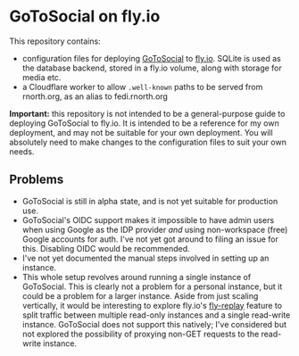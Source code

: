 # GoToSocial on fly.io

This repository contains:

* configuration files for deploying [GoToSocial](https://github.com/superseriousbusiness/gotosocial) to [fly.io](https://fly.io). SQLite is used as the database backend, stored in a fly.io volume, along with storage for media etc.
* a Cloudflare worker to allow `.well-known` paths to be served from rnorth.org, as an alias to fedi.rnorth.org

**Important:** this repository is not intended to be a general-purpose guide to deploying GoToSocial to fly.io. It is intended to be a reference for my own deployment, and may not be suitable for your own deployment. You will absolutely need to make changes to the configuration files to suit your own needs.

## Problems

* GoToSocial is still in alpha state, and is not yet suitable for production use.
* GoToSocial's OIDC support makes it impossible to have admin users when using Google as the IDP provider _and_ using non-workspace (free) Google accounts for auth. I've not yet got around to filing an issue for this. Disabling OIDC would be recommended.
* I've not yet documented the manual steps involved in setting up an instance.
* This whole setup revolves around running a single instance of GoToSocial. This is clearly not a problem for a personal instance, but it could be a problem for a larger instance. Aside from just scaling vertically, it would be interesting to explore fly.io's [fly-replay](https://fly.io/docs/getting-started/multi-region-databases/) feature to split traffic between multiple read-only instances and a single read-write instance. GoToSocial does not support this natively; I've considered but not explored the possibility of proxying non-GET requests to the read-write instance.